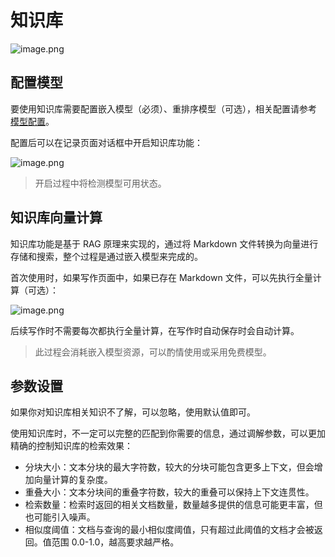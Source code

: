 # 知识库

![image.png](https://s2.loli.net/2025/07/10/57gNKq8CPa6kZ1V.png)

## 配置模型

要使用知识库需要配置嵌入模型（必须）、重排序模型（可选），相关配置请参考 [模型配置](/zh/settings/model-config)。

配置后可以在记录页面对话框中开启知识库功能：

![image.png](https://s2.loli.net/2025/07/10/DgjJU7rNypiH1kb.png)

> 开启过程中将检测模型可用状态。

## 知识库向量计算

知识库功能是基于 RAG 原理来实现的，通过将 Markdown 文件转换为向量进行存储和搜索，整个过程是通过嵌入模型来完成的。

首次使用时，如果写作页面中，如果已存在 Markdown 文件，可以先执行全量计算（可选）：

![image.png](https://s2.loli.net/2025/07/10/TErOmSFLPqo1Xtb.png)

后续写作时不需要每次都执行全量计算，在写作时自动保存时会自动计算。

> 此过程会消耗嵌入模型资源，可以酌情使用或采用免费模型。

## 参数设置

如果你对知识库相关知识不了解，可以忽略，使用默认值即可。

使用知识库时，不一定可以完整的匹配到你需要的信息，通过调解参数，可以更加精确的控制知识库的检索效果：

- 分块大小：文本分块的最大字符数，较大的分块可能包含更多上下文，但会增加向量计算的复杂度。
- 重叠大小：文本分块间的重叠字符数，较大的重叠可以保持上下文连贯性。
- 检索数量：检索时返回的相关文档数量，数量越多提供的信息可能更丰富，但也可能引入噪声。
- 相似度阈值：文档与查询的最小相似度阈值，只有超过此阈值的文档才会被返回。值范围 0.0-1.0，越高要求越严格。